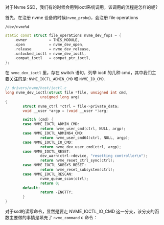 
对于Nvme SSD，我们有的时候会用到ioctl系统调用，该调用的流程是怎样的呢?

首先，在注册 nvme 设备的时候(`nvme_probe`)，会注册 file operations

`/dev/nvme%d`

```cpp
static const struct file_operations nvme_dev_fops = {
    .owner          = THIS_MODULE,
    .open           = nvme_dev_open,
    .release        = nvme_dev_release,
    .unlocked_ioctl = nvme_dev_ioctl,
    .compat_ioctl   = compat_ptr_ioctl,
};
```

在 `nvme_dev_ioctl` 里，存在 switch 语句，列举 ioctl 的几种 cmd，其中我们主要关注的是: `NVME_IOCTL_ADMIN_CMD` 和 `NVME_IO_CMD`.

```cpp
// drivers/nvme/host/ioctl.c
long nvme_dev_ioctl(struct file *file, unsigned int cmd,
                unsigned long arg)
{
        struct nvme_ctrl *ctrl = file->private_data;
        void __user *argp = (void __user *)arg;

        switch (cmd) {
        case NVME_IOCTL_ADMIN_CMD:
                return nvme_user_cmd(ctrl, NULL, argp);
        case NVME_IOCTL_ADMIN64_CMD:
                return nvme_user_cmd64(ctrl, NULL, argp);
        case NVME_IOCTL_IO_CMD:
                return nvme_dev_user_cmd(ctrl, argp);
        case NVME_IOCTL_RESET:
                dev_warn(ctrl->device, "resetting controller\n");
                return nvme_reset_ctrl_sync(ctrl);
        case NVME_IOCTL_SUBSYS_RESET:
                return nvme_reset_subsystem(ctrl);
        case NVME_IOCTL_RESCAN:
                nvme_queue_scan(ctrl);
                return 0;
        default:
                return -ENOTTY;
        }
}
```

对于ssd的读写命令，显然是要走 NVME_IOCTL_IO_CMD 这一分支，该分支的函数主要做的事情是填充了 `nvme_command` c 命令：



